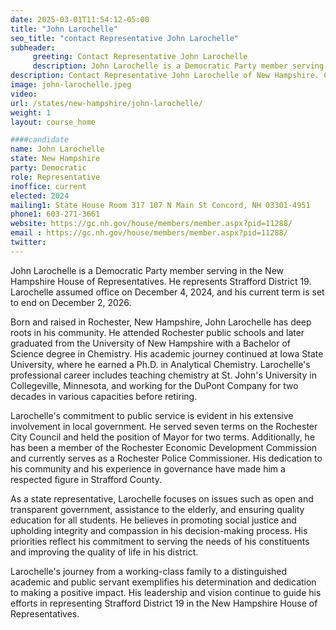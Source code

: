 ```yaml
---
date: 2025-03-01T11:54:12-05:00
title: "John Larochelle"
seo_title: "contact Representative John Larochelle"
subheader:
     greeting: Contact Representative John Larochelle
     description: John Larochelle is a Democratic Party member serving in the New Hampshire House of Representatives. He represents Strafford District 19. Larochelle assumed office on December 4, 2024, and his current term is set to end on December 2, 2026.
description: Contact Representative John Larochelle of New Hampshire. Contact information for John Larochelle includes email address, phone number, and mailing address.
image: john-larochelle.jpeg
video:
url: /states/new-hampshire/john-larochelle/
weight: 1
layout: course_home

####candidate
name: John Larochelle
state: New Hampshire
party: Democratic
role: Representative
inoffice: current
elected: 2024
mailing1: State House Room 317 107 N Main St Concord, NH 03301-4951
phone1: 603-271-3661
website: https://gc.nh.gov/house/members/member.aspx?pid=11288/
email : https://gc.nh.gov/house/members/member.aspx?pid=11288/
twitter: 
---
```

John Larochelle is a Democratic Party member serving in the New Hampshire House of Representatives. He represents Strafford District 19. Larochelle assumed office on December 4, 2024, and his current term is set to end on December 2, 2026.

Born and raised in Rochester, New Hampshire, John Larochelle has deep roots in his community. He attended Rochester public schools and later graduated from the University of New Hampshire with a Bachelor of Science degree in Chemistry. His academic journey continued at Iowa State University, where he earned a Ph.D. in Analytical Chemistry. Larochelle's professional career includes teaching chemistry at St. John's University in Collegeville, Minnesota, and working for the DuPont Company for two decades in various capacities before retiring.

Larochelle's commitment to public service is evident in his extensive involvement in local government. He served seven terms on the Rochester City Council and held the position of Mayor for two terms. Additionally, he has been a member of the Rochester Economic Development Commission and currently serves as a Rochester Police Commissioner. His dedication to his community and his experience in governance have made him a respected figure in Strafford County.

As a state representative, Larochelle focuses on issues such as open and transparent government, assistance to the elderly, and ensuring quality education for all students. He believes in promoting social justice and upholding integrity and compassion in his decision-making process. His priorities reflect his commitment to serving the needs of his constituents and improving the quality of life in his district.

Larochelle's journey from a working-class family to a distinguished academic and public servant exemplifies his determination and dedication to making a positive impact. His leadership and vision continue to guide his efforts in representing Strafford District 19 in the New Hampshire House of Representatives.
